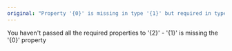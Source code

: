 ```yaml
---
original: "Property '{0}' is missing in type '{1}' but required in type '{2}'."
---
```


You haven't passed all the required properties to '{2}' - '{1}' is missing the '{0}' property

